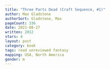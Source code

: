 ```yaml
---
title: "Three Parts Dead (Craft Sequence, #1)"
author: Max Gladstone
authorSort: Gladstone, Max
pageCount: 336
date: 2021-08-27
written: 2012
stars: 4
layout: post
category: book
tags: read unreviewed fantasy
mapping: USA, North America
gender: m
---
```


